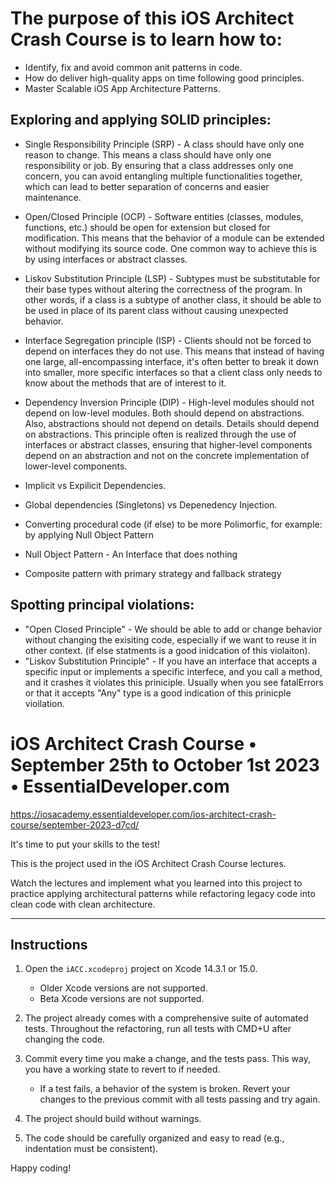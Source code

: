 # The purpose of this iOS Architect Crash Course is to learn how to:
 - Identify, fix and avoid common anit patterns in code.
 - How do deliver high-quality apps on time following good principles.
 - Master Scalable iOS App Architecture Patterns.

## Exploring and applying SOLID principles:
- Single Responsibility Principle (SRP) - A class should have only one reason to change. This means a class should have only one responsibility or job. By ensuring that a class addresses only one concern, you can avoid entangling multiple functionalities together, which can lead to better separation of concerns and easier maintenance.
- Open/Closed Principle (OCP) - Software entities (classes, modules, functions, etc.) should be open for extension but closed for modification. This means that the behavior of a module can be extended without modifying its source code. One common way to achieve this is by using interfaces or abstract classes.
- Liskov Substitution Principle (LSP) - Subtypes must be substitutable for their base types without altering the correctness of the program. In other words, if a class is a subtype of another class, it should be able to be used in place of its parent class without causing unexpected behavior.
- Interface Segregation principle (ISP) - Clients should not be forced to depend on interfaces they do not use. This means that instead of having one large, all-encompassing interface, it's often better to break it down into smaller, more specific interfaces so that a client class only needs to know about the methods that are of interest to it.
- Dependency Inversion Principle (DIP) - High-level modules should not depend on low-level modules. Both should depend on abstractions. Also, abstractions should not depend on details. Details should depend on abstractions. This principle often is realized through the use of interfaces or abstract classes, ensuring that higher-level components depend on an abstraction and not on the concrete implementation of lower-level components.


- Implicit vs Expilicit Dependencies.
- Global dependencies (Singletons) vs Depenedency Injection.
- Converting procedural code (if else) to be more Polimorfic, for example: by applying Null Object Pattern
- Null Object Pattern - An Interface that does nothing
- Composite pattern with primary strategy and fallback strategy


## Spotting principal violations:
- "Open Closed Principle" - We should be able to add or change behavior without changing the exisiting code, especially if we want to reuse it in other context. (if else statments is a good inidcation of this violaiton).
- "Liskov Substitution Principle" - If you have an interface that accepts a specific input or implements a specific interfece, and you call a method, and it crashes it violates this priniciple. Usually when you see fatalErrors or that it accepts "Any" type is a good indication of this prinicple vioilation.


# iOS Architect Crash Course • September 25th to October 1st 2023 • EssentialDeveloper.com

https://iosacademy.essentialdeveloper.com/ios-architect-crash-course/september-2023-d7cd/

It's time to put your skills to the test!

This is the project used in the iOS Architect Crash Course lectures.

Watch the lectures and implement what you learned into this project to practice applying architectural patterns while refactoring legacy code into clean code with clean architecture.

---

## Instructions

1) Open the `iACC.xcodeproj` project on Xcode 14.3.1 or 15.0.

	- Older Xcode versions are not supported.
	- Beta Xcode versions are not supported.

2) The project already comes with a comprehensive suite of automated tests. Throughout the refactoring, run all tests with CMD+U after changing the code.

3) Commit every time you make a change, and the tests pass. This way, you have a working state to revert to if needed.

	- If a test fails, a behavior of the system is broken. Revert your changes to the previous commit with all tests passing and try again.

4) The project should build without warnings.

5) The code should be carefully organized and easy to read (e.g., indentation must be consistent).

Happy coding!
